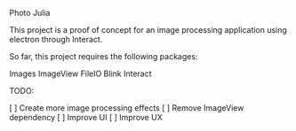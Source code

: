 Photo Julia

This project is a proof of concept for an image processing application using
electron through Interact.

So far, this project requires the following packages:

Images
ImageView
FileIO
Blink
Interact

TODO:

[ ] Create more image processing effects
[ ] Remove ImageView dependency
[ ] Improve UI
[ ] Improve UX
